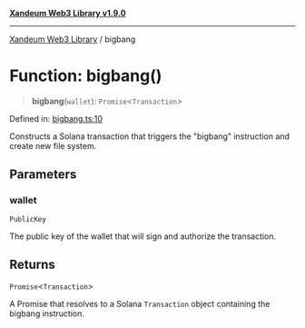 [**Xandeum Web3 Library v1.9.0**](../README.md)

***

[Xandeum Web3 Library](../globals.md) / bigbang

# Function: bigbang()

> **bigbang**(`wallet`): `Promise`\<`Transaction`\>

Defined in: [bigbang.ts:10](https://github.com/Xandeum/test_web3/blob/main/src/bigbang.ts#L10)

Constructs a Solana transaction that triggers the "bigbang" instruction and create new file system.

## Parameters

### wallet

`PublicKey`

The public key of the wallet that will sign and authorize the transaction.

## Returns

`Promise`\<`Transaction`\>

A Promise that resolves to a Solana `Transaction` object containing the bigbang instruction.
